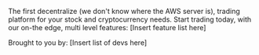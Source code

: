 The first decentralize (we don't know where the AWS server is), trading platform for your stock and cryptocurrency needs. 
Start trading today, with our on-the edge, multi level features:
[Insert feature list here]

Brought to you by:
[Insert list of devs here]

